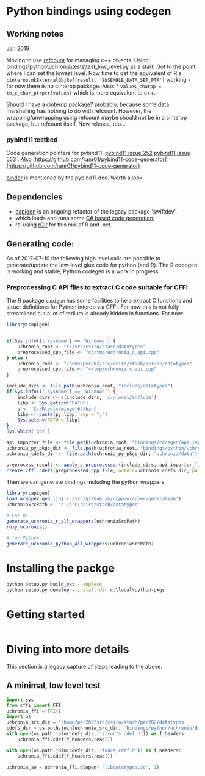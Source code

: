 
# Python bindings using codegen

## Working notes

Jan 2019

Moving to use [refcount](https://pypi.org/project/refcount/) for managing c++ objects. Using bindings\python\uchronia\tests\test_low_level.py as a start. Got to the point where I can set the lowest level. Now time to get the equivalent of R's `cinterop.mkExternalObjRef(result, 'ENSEMBLE_DATA_SET_PTR')` working - for now there is no cinterop package. Also:
    * `values_charpp = to_c_char_ptrptr(values)` which is more equivalent to c++. 

Should I have a cinterop package? probably,  because some data marshalling has nothing to do with refcount. However, the wrapping/unwrapping using refcount maybe should not be in a cinterop package, but refcount itself. New release, too...

### pybind11 testbed

Code generation pointers for pybind11:  [pybind11 issue 252](https://github.com/pybind/pybind11/issues/252)  [pybind11 issue 553](https://github.com/pybind/pybind11/issues/553)  . Also [https://github.com/ranr01/pybind11-code-generator](https://github.com/ranr01/pybind11-code-generator)

[binder](https://pybind11.readthedocs.io/en/master/compiling.html#binder) is mentioned by the pybind11 doc. Worth a look.

## Dependencies

* [capigen](https://bitbucket.csiro.au/users/per202/repos/c-api-bindings/browse) is an ongoing refactor of the legacy package 'swiftdev',
* which loads and runs some [C# based code generation](https://github.com/jmp75/rcpp-wrapper-generation),
* re-using [rClr](https://github.com/jmp75/rClr) for this mix of R and .net.

## Generating code:

As of 2017-07-10 the following high level calls are possible to generate/update the low-level glue code for python (and R). The R codegen is working and stable; Python codegen is a work in progress.

### Preprocessing C API files to extract C code suitable for CFFI

The R package `capigen` has some facilities to help extract C functions and struct definitions for Pytnon interop via CFFI. For now this is not fully streamlined but a lot of tedium is already hidden in functions. For now:

```r
library(capigen)


if(Sys.info()['sysname'] == 'Windows') {
    uchronia_root <- "c:/src/csiro/stash/datatypes"
    preprocessed_cpp_file <- "c:/tmp/uchronia_c_api.cpp"
} else {
    uchronia_root <- "/home/per202/src/csiro/stash/per202/datatypes"
    preprocessed_cpp_file <- "~/tmp/uchronia_c_api.cpp"
}

include_dirs <- file.path(uchronia_root, "include/datatypes")
if(Sys.info()['sysname'] == 'Windows') {
    include_dirs <- c(include_dirs, 'c:/local/include')
    libp <- Sys.getenv("PATH")
    p <- 'C:/Rtools/mingw_64/bin/'
    libp <- paste(p, libp, sep = ";")
    Sys.setenv(PATH = libp)
}
Sys.which('gcc')

api_importer_file <- file.path(uchronia_root, "bindings/codegen/api_importer.cpp")
uchronia_py_pkgs_dir <- file.path(uchronia_root, "bindings/python/uchronia")
uchronia_cdefs_dir <- file.path(uchronia_py_pkgs_dir, "uchronia/data")

preprocess_result <- apply_c_preprocessor(include_dirs, api_importer_file, preprocessed_cpp_file)
create_cffi_cdefs(preprocessed_cpp_file, outdir=uchronia_cdefs_dir, pattern_start_structs="typedef struct _date_time_to_second", extern_c_start_match='char.+GetLastStdExceptionMessage.*' , extern_c_end_match='^\\}')
```

Then we can generate bindings including the python wrappers.

```r
library(capigen)
load_wrapper_gen_lib('c:/src/github_jm/rcpp-wrapper-generation')
uchroniaSrcPath <- 'c:/src/csiro/stash/datatypes'

# For R:
generate_uchronia_r_all_wrappers(uchroniaSrcPath)
roxy_uchronia()

# for Python
generate_uchronia_python_all_wrappers(uchroniaSrcPath)
```

# Installing the packge

```bat
python setup.py build_ext --inplace
python setup.py develop --install-dir c:\local\python-pkgs
```

# Getting started

```py

```

# Diving into more details

This section is a legacy capture of steps leading to the above.

## A minimal, low level test

```py
import sys
from cffi import FFI
uchronia_ffi = FFI()
import os
uchronia_src_dir = '/home/per202/src/csiro/stash/per202/datatypes'
cdefs_dir = os.path.join(uchronia_src_dir, 'bindings/python/uchronia/data')
with open(os.path.join(cdefs_dir, 'structs_cdef.h')) as f_headers:
    uchronia_ffi.cdef(f_headers.read()) 

with open(os.path.join(cdefs_dir, 'funcs_cdef.h')) as f_headers:
    uchronia_ffi.cdef(f_headers.read()) 

uchronia_so = uchronia_ffi.dlopen( 'libdatatypes.so', 1)
```
